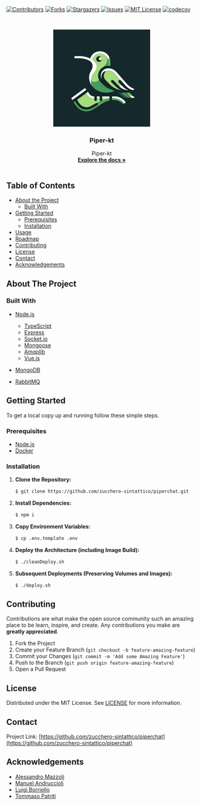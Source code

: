 [![Contributors][contributors-shield]][contributors-url]
[![Forks][forks-shield]][forks-url]
[![Stargazers][stars-shield]][stars-url]
[![Issues][issues-shield]][issues-url]
[![MIT License][license-shield]][license-url]
[![codecov](https://codecov.io/gh/zucchero-sintattico/piper-kt/graph/badge.svg?token=FIB2EZSW28)](https://codecov.io/gh/zucchero-sintattico/piper-kt)

<!-- PROJECT LOGO -->
<br />
<p align="center">
  <a href="https://github.com/zucchero-sintattico/piperchat">
    <img src="./logo.jpeg" alt="Logo" width="256" height="256" />
  </a>

  <h3 align="center">Piper-kt</h3>

  <p align="center">
    Piper-kt
    <br />
    <a href="https://github.com/zucchero-sintattico/piperchat"><strong>Explore the docs »</strong></a>
    <br />
    <br />
  </p>
</p>

<!-- TABLE OF CONTENTS -->

## Table of Contents

- [About the Project](#about-the-project)
  - [Built With](#built-with)
- [Getting Started](#getting-started)
  - [Prerequisites](#prerequisites)
  - [Installation](#installation)
- [Usage](#usage)
- [Roadmap](#roadmap)
- [Contributing](#contributing)
- [License](#license)
- [Contact](#contact)
- [Acknowledgements](#acknowledgements)

<!-- ABOUT THE PROJECT -->

## About The Project

### Built With

- [Node.js](https://nodejs.org/en/)

  - [TypeScript](https://www.typescriptlang.org/)
  - [Express](https://expressjs.com/)
  - [Socket.io](https://socket.io/)
  - [Mongoose](https://mongoosejs.com/)
  - [Amqplib](https://www.npmjs.com/package/amqplib)
  - [Vue.js](https://vuejs.org/)

- [MongoDB](https://www.mongodb.com/)
- [RabbitMQ](https://www.rabbitmq.com/)

<!-- GETTING STARTED -->

## Getting Started

To get a local copy up and running follow these simple steps.

### Prerequisites

- [Node.js](https://nodejs.org/en/)
- [Docker](https://www.docker.com/)

### Installation

1. **Clone the Repository:**

   ```sh
   $ git clone https://github.com/zucchero-sintattico/piperchat.git
   ```

2. **Install Dependencies:**

   ```sh
   $ npm i
   ```

3. **Copy Environment Variables:**

   ```sh
   $ cp .env.template .env
   ```

4. **Deploy the Architecture (including Image Build):**

   ```sh
   $ ./cleanDeploy.sh
   ```

5. **Subsequent Deployments (Preserving Volumes and Images):**
   ```sh
   $ ./deploy.sh
   ```

<!-- CONTRIBUTING -->

## Contributing

Contributions are what make the open source community such an amazing place to be learn, inspire, and create. Any contributions you make are **greatly appreciated**.

1. Fork the Project
2. Create your Feature Branch (`git checkout -b feature-amazing-feature`)
3. Commit your Changes (`git commit -m 'Add some Amazing Feature'`)
4. Push to the Branch (`git push origin feature-amazing-feature`)
5. Open a Pull Request

<!-- LICENSE -->

## License

Distributed under the MIT License. See [LICENSE](https://github.com/zucchero-sintattico/piperchat/blob/main/LICENSE) for more information.

<!-- CONTACT -->

## Contact

Project Link: [https://github.com/zucchero-sintattico/piperchat](https://github.com/zucchero-sintattico/piperchat)

<!-- ACKNOWLEDGEMENTS -->

## Acknowledgements

- [Alessandro Mazzoli](https://www.linkedin.com/in/alessandro-mazzoli-009868140/)
- [Manuel Andruccioli](https://www.linkedin.com/in/manuel-andruccioli-9259a5189/)
- [Luigi Borriello](https://www.linkedin.com/in/luigi-borriello/)
- [Tommaso Patriti](https://www.linkedin.com/in/tommaso-patriti/)

<!-- MARKDOWN LINKS & IMAGES -->
<!-- https://www.markdownguide.org/basic-syntax/#reference-style-links -->

[contributors-shield]: https://img.shields.io/github/contributors/zucchero-sintattico/piperchat.svg?style=flat-square
[contributors-url]: https://github.com/zucchero-sintattico/piper-kt/graphs/contributors
[forks-shield]: https://img.shields.io/github/forks/zucchero-sintattico/piper-kt.svg?style=flat-square
[forks-url]: https://github.com/zucchero-sintattico/piper-kt/network/members
[stars-shield]: https://img.shields.io/github/stars/zucchero-sintattico/piper-kt.svg?style=flat-square
[stars-url]: https://github.com/zucchero-sintattico/piper-kt/stargazers
[issues-shield]: https://img.shields.io/github/issues/zucchero-sintattico/piper-kt.svg?style=flat-square
[issues-url]: https://github.com/zucchero-sintattico/piper-kt/issues
[license-shield]: https://img.shields.io/github/license/zucchero-sintattico/piper-kt.svg?style=flat-square
[license-url]: https://github.com/zucchero-sintattico/piper-kt/blob/master/LICENSE.txt
[product-screenshot]: images/screenshot.png

